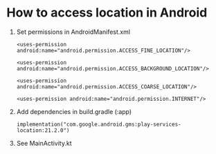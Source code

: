 # How to access location in Android

1. Set permissions in AndroidManifest.xml

    `<uses-permission android:name="android.permission.ACCESS_FINE_LOCATION"/>`

    `<uses-permission android:name="android.permission.ACCESS_BACKGROUND_LOCATION"/>`

   `<uses-permission android:name="android.permission.ACCESS_COARSE_LOCATION"/>`

   `<uses-permission android:name="android.permission.INTERNET"/>`

2. Add dependencies in build.gradle (:app)
 
    `implementation("com.google.android.gms:play-services-location:21.2.0")`

3. See MainActivity.kt
